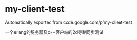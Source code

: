 # my-client-test
Automatically exported from code.google.com/p/my-client-test

一个erlang的服务器及c++客户端的2d寻路同步测试
